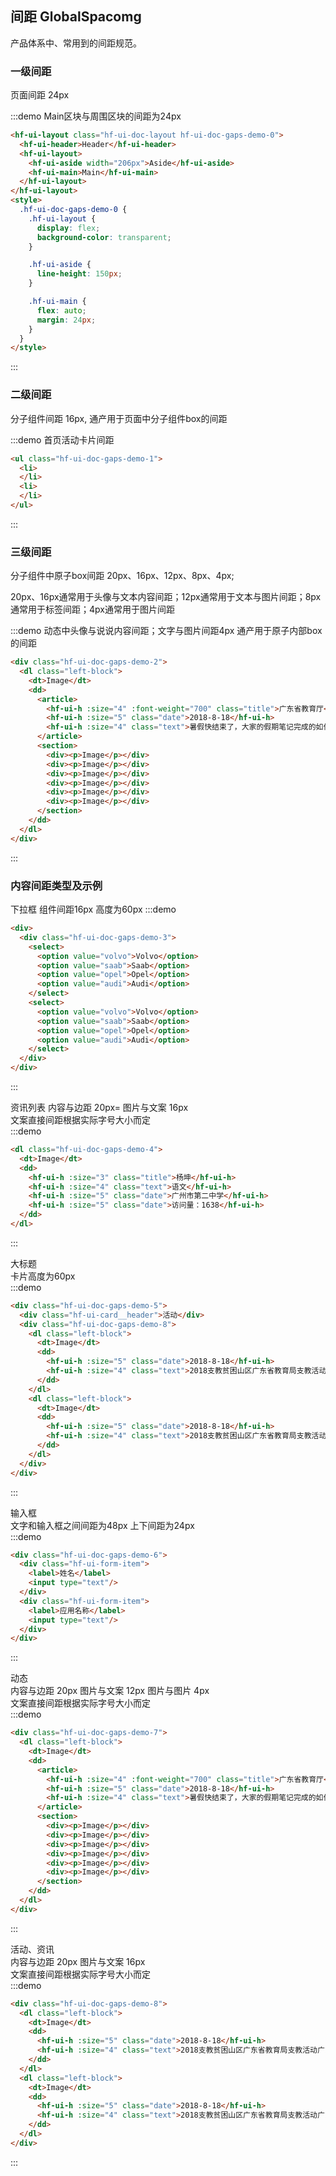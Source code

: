 ## 间距 GlobalSpacomg
产品体系中、常用到的间距规范。

### 一级间距
页面间距 24px

:::demo Main区块与周围区块的间距为24px
```html
<hf-ui-layout class="hf-ui-doc-layout hf-ui-doc-gaps-demo-0">
  <hf-ui-header>Header</hf-ui-header>
  <hf-ui-layout>
    <hf-ui-aside width="206px">Aside</hf-ui-aside>
    <hf-ui-main>Main</hf-ui-main>
  </hf-ui-layout>
</hf-ui-layout>
<style>
  .hf-ui-doc-gaps-demo-0 {
    .hf-ui-layout {
      display: flex;
      background-color: transparent;
    }

    .hf-ui-aside {
      line-height: 150px;
    }

    .hf-ui-main {
      flex: auto;
      margin: 24px;
    }
  }
</style>
```
:::

### 二级间距
分子组件间距 16px, 通产用于页面中分子组件box的间距

:::demo 首页活动卡片间距
```html
<ul class="hf-ui-doc-gaps-demo-1">
  <li>
  </li>
  <li>
  </li>
</ul>
```
:::

### 三级间距
分子组件中原子box间距 20px、16px、12px、8px、4px;

20px、16px通常用于头像与文本内容间距；12px通常用于文本与图片间距；8px通常用于标签间距；4px通常用于图片间距

:::demo 动态中头像与说说内容间距；文字与图片间距4px 通产用于原子内部box的间距
```html
<div class="hf-ui-doc-gaps-demo-2">
  <dl class="left-block">
    <dt>Image</dt>
    <dd>
      <article>
        <hf-ui-h :size="4" :font-weight="700" class="title">广东省教育厅</hf-ui-h>
        <hf-ui-h :size="5" class="date">2018-8-18</hf-ui-h>
        <hf-ui-h :size="4" class="text">暑假快结束了，大家的假期笔记完成的如何？</hf-ui-h>
      </article>
      <section>
        <div><p>Image</p></div>
        <div><p>Image</p></div>
        <div><p>Image</p></div>
        <div><p>Image</p></div>
        <div><p>Image</p></div>
        <div><p>Image</p></div>
      </section>
    </dd>
  </dl>
</div>
```
:::

### 内容间距类型及示例
下拉框
组件间距16px    高度为60px
:::demo 
```html
<div>
  <div class="hf-ui-doc-gaps-demo-3">
    <select>
      <option value="volvo">Volvo</option>
      <option value="saab">Saab</option>
      <option value="opel">Opel</option>
      <option value="audi">Audi</option>
    </select>
    <select>
      <option value="volvo">Volvo</option>
      <option value="saab">Saab</option>
      <option value="opel">Opel</option>
      <option value="audi">Audi</option>
    </select>
  </div>
</div>
```
:::

资讯列表
内容与边距 20px=  图片与文案 16px <br/>
文案直接间距根据实际字号大小而定 <br/>
:::demo 
```html
<dl class="hf-ui-doc-gaps-demo-4">
  <dt>Image</dt>
  <dd>
    <hf-ui-h :size="3" class="title">杨坤</hf-ui-h>
    <hf-ui-h :size="4" class="text">语文</hf-ui-h>
    <hf-ui-h :size="5" class="date">广州市第二中学</hf-ui-h>
    <hf-ui-h :size="5" class="date">访问量：1638</hf-ui-h>
  </dd>
</dl>
```
:::

大标题<br/>
卡片高度为60px <br/>
:::demo 
```html
<div class="hf-ui-doc-gaps-demo-5">
  <div class="hf-ui-card__header">活动</div>
  <div class="hf-ui-doc-gaps-demo-8">
    <dl class="left-block">
      <dt>Image</dt>
      <dd>
        <hf-ui-h :size="5" class="date">2018-8-18</hf-ui-h>
        <hf-ui-h :size="4" class="text">2018支教贫困山区广东省教育局支教活动广东省教育局支教活动</hf-ui-h>
      </dd>
    </dl>
    <dl class="left-block">
      <dt>Image</dt>
      <dd>
        <hf-ui-h :size="5" class="date">2018-8-18</hf-ui-h>
        <hf-ui-h :size="4" class="text">2018支教贫困山区广东省教育局支教活动广东省教育局支教活动</hf-ui-h>
      </dd>
    </dl>
  </div>
</div>
```
:::

输入框<br/>
文字和输入框之间间距为48px    上下间距为24px <br/>
:::demo 
```html
<div class="hf-ui-doc-gaps-demo-6">
  <div class="hf-ui-form-item">
    <label>姓名</label>
    <input type="text"/>
  </div>
  <div class="hf-ui-form-item">
    <label>应用名称</label>
    <input type="text"/>
  </div>
</div>
```
:::

动态<br/>
内容与边距 20px  图片与文案 12px  图片与图片 4px  <br/>
文案直接间距根据实际字号大小而定 <br/>
:::demo 
```html
<div class="hf-ui-doc-gaps-demo-7">
  <dl class="left-block">
    <dt>Image</dt>
    <dd>
      <article>
        <hf-ui-h :size="4" :font-weight="700" class="title">广东省教育厅</hf-ui-h>
        <hf-ui-h :size="5" class="date">2018-8-18</hf-ui-h>
        <hf-ui-h :size="4" class="text">暑假快结束了，大家的假期笔记完成的如何？</hf-ui-h>
      </article>
      <section>
        <div><p>Image</p></div>
        <div><p>Image</p></div>
        <div><p>Image</p></div>
        <div><p>Image</p></div>
        <div><p>Image</p></div>
        <div><p>Image</p></div>
      </section>
    </dd>
  </dl>
</div>
```
:::

活动、资讯<br/>
内容与边距 20px  图片与文案 16px<br/>
文案直接间距根据实际字号大小而定 <br/>
:::demo 
```html
<div class="hf-ui-doc-gaps-demo-8">
  <dl class="left-block">
    <dt>Image</dt>
    <dd>
      <hf-ui-h :size="5" class="date">2018-8-18</hf-ui-h>
      <hf-ui-h :size="4" class="text">2018支教贫困山区广东省教育局支教活动广东省教育局支教活动</hf-ui-h>
    </dd>
  </dl>
  <dl class="left-block">
    <dt>Image</dt>
    <dd>
      <hf-ui-h :size="5" class="date">2018-8-18</hf-ui-h>
      <hf-ui-h :size="4" class="text">2018支教贫困山区广东省教育局支教活动广东省教育局支教活动</hf-ui-h>
    </dd>
  </dl>
</div>
```
:::
